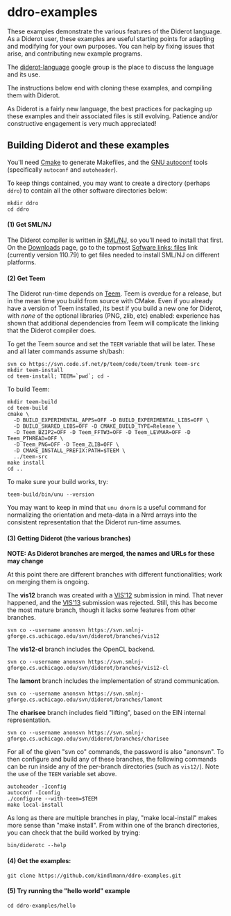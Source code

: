 # ddro-examples

These examples demonstrate the various features of the Diderot language.
As a Diderot user, these examples are useful starting points for adapting and modifying for your
own purposes. You can help by fixing issues that arise, and contributing new example programs.

The [diderot-language](https://goo.gl/kXpxhV) google group is the place to
discuss the language and its use.

The instructions below end with cloning these examples, and compiling them with Diderot.

As Diderot is a fairly new language, the best practices for packaging up these examples and their
associated files is still evolving.  Patience and/or constructive engagement is very much appreciated!

## Building Diderot and these examples

You'll need [Cmake](https://cmake.org) to generate Makefiles, and
the [GNU autoconf](http://www.gnu.org/software/autoconf/manual/autoconf.html)
tools (specifically <code>autoconf</code> and <code>autoheader</code>).

To keep things contained, you may want to create a directory (perhaps <code>ddro</code>)
to contain all the other software directories below:

	mkdir ddro
	cd ddro

#### (1) Get SML/NJ
The Diderot compiler is written in [SML/NJ](http://smlnj.org), so you'll
need to install that first.  On the [Downloads](http://smlnj.org/dist/working/index.html)
page, go to the topmost [Sofware links: files](http://smlnj.org/dist/working/110.79/index.html)
link (currently version 110.79) to get files needed to install SML/NJ on different platforms.

#### (2) Get Teem
The Diderot run-time depends on [Teem](http://teem.sourceforge.net).
Teem is overdue for a release, but in the mean time you build from source
with CMake.  Even if
you already have a version of Teem installed, its best if you build a new one
for Diderot, with *none* of the optional libraries (PNG, zlib, etc) enabled: experience
has shown that additional dependencies from Teem will complicate the linking that
the Diderot compiler does.

To get the Teem source and set the
<code>TEEM</code> variable that will be later.
These and all later commands assume sh/bash:

	svn co https://svn.code.sf.net/p/teem/code/teem/trunk teem-src
	mkdir teem-install
	cd teem-install; TEEM=`pwd`; cd -
To build Teem:

	mkdir teem-build
	cd teem-build
	cmake \
	  -D BUILD_EXPERIMENTAL_APPS=OFF -D BUILD_EXPERIMENTAL_LIBS=OFF \
	  -D BUILD_SHARED_LIBS=OFF -D CMAKE_BUILD_TYPE=Release \
	  -D Teem_BZIP2=OFF -D Teem_FFTW3=OFF -D Teem_LEVMAR=OFF -D Teem_PTHREAD=OFF \
	  -D Teem_PNG=OFF -D Teem_ZLIB=OFF \
	  -D CMAKE_INSTALL_PREFIX:PATH=$TEEM \
	  ../teem-src
	make install
	cd ..
To make sure your build works, try:

	teem-build/bin/unu --version
You may want to keep in mind that <code>unu dnorm</code> is a useful command for
normalizing the orientation and meta-data in a Nrrd arrays into the consistent
representation that the Diderot run-time assumes.

#### (3) Getting Diderot (the various branches)

**NOTE: As Diderot branches are merged, the names and URLs for these may change**

At this point there are different branches with different functionalities;
work on merging them is ongoing.

The **vis12** branch was created with a
[VIS'12](http://ieeevis.org/year/2012/info/call-participation/welcome)
submission in mind. That never happened, and the
[VIS'13](http://ieeevis.org/year/2013/info/vis-welcome/welcome) submission was rejected.
Still, this has become the most mature branch, though it lacks some features from other branches.

	svn co --username anonsvn https://svn.smlnj-gforge.cs.uchicago.edu/svn/diderot/branches/vis12

The **vis12-cl** branch includes the OpenCL backend.

	svn co --username anonsvn https://svn.smlnj-gforge.cs.uchicago.edu/svn/diderot/branches/vis12-cl

The **lamont** branch includes the implementation of strand communication.

	svn co --username anonsvn https://svn.smlnj-gforge.cs.uchicago.edu/svn/diderot/branches/lamont

The **charisee** branch includes field "lifting", based on the EIN internal representation.

	svn co --username anonsvn https://svn.smlnj-gforge.cs.uchicago.edu/svn/diderot/branches/charisee

For all of the given "svn co" commands, the password is also "anonsvn".  To then configure and build
any of these branches, the following commands can be run inside any of the per-branch directories
(such as <code>vis12/</code>).
Note the use of the <code>TEEM</code> variable set above.

	autoheader -Iconfig
	autoconf -Iconfig
	./configure --with-teem=$TEEM
	make local-install

As long as there are multiple branches in play, "make local-install" makes more sense than "make install".
From within one of the branch directories, you can check that the build worked by trying:

	bin/diderotc --help

#### (4) Get the examples:

	git clone https://github.com/kindlmann/ddro-examples.git

#### (5) Try running the "hello world" example

	cd ddro-examples/hello

